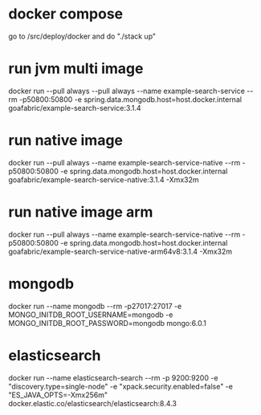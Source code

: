 # docker compose
go to /src/deploy/docker and do "./stack up"

# run jvm multi image
docker run --pull always --pull always --name example-search-service --rm -p50800:50800 -e spring.data.mongodb.host=host.docker.internal goafabric/example-search-service:3.1.4

# run native image
docker run --pull always --name example-search-service-native --rm -p50800:50800 -e spring.data.mongodb.host=host.docker.internal goafabric/example-search-service-native:3.1.4 -Xmx32m

# run native image arm
docker run --pull always --name example-search-service-native --rm -p50800:50800 -e spring.data.mongodb.host=host.docker.internal goafabric/example-search-service-native-arm64v8:3.1.4 -Xmx32m

# mongodb
docker run --name mongodb --rm -p27017:27017 -e MONGO_INITDB_ROOT_USERNAME=mongodb -e MONGO_INITDB_ROOT_PASSWORD=mongodb mongo:6.0.1

# elasticsearch
docker run --name elasticsearch-search --rm -p 9200:9200  -e "discovery.type=single-node" -e "xpack.security.enabled=false" -e "ES_JAVA_OPTS=-Xmx256m" docker.elastic.co/elasticsearch/elasticsearch:8.4.3

